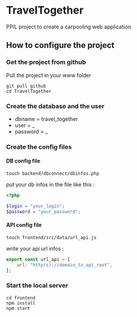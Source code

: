 # TravelTogether

PPIL project to create a carpooling web application

## How to configure the project

### Get the project from github

Pull the project in your www folder

```shell
git pull github
cd TravelTogether
```

### Create the database and the user

-   dbname = travel_together
-   user = \_
-   password = \_

### Create the config files

#### DB config file

```shell
touch backend/dbconnect/dbinfos.php
```

put your db infos in the file like this :

```php
<?php

$login = "your_login";
$password = "your_password";
```

#### API config file

```shell
touch frontend/src/data/url_api.js
```

write your api url infos :

```js
export const url_api = {
    url: "http(s)://domain_to_api_root",
};
```

### Start the local server

```shell
cd frontend
npm install
npm start
```
